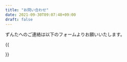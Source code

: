 ```yaml
---
title: "お問い合わせ"
date: 2021-09-30T09:07:48+09:00
draft: false
---
```


ずんたへのご連絡は以下のフォームよりお願いいたします。

{{<form>}}
